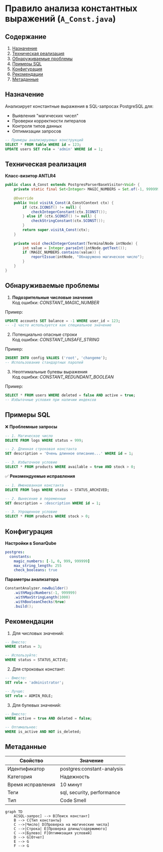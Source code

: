 # Правило анализа константных выражений (`A_Const.java`)

## Содержание
1. [Назначение](#назначение_A_Const)
2. [Техническая реализация](#техническая-реализация_A_Const)
3. [Обнаруживаемые проблемы](#обнаруживаемые-проблемы_A_Const)
4. [Примеры SQL](#примеры-sql_A_Const)
5. [Конфигурация](#конфигурация_A_Const)
6. [Рекомендации](#рекомендации_A_Const)
7. [Метаданные](#метаданные_A_Const)

## Назначение <a name="назначение_A_Const"></a>
Анализирует константные выражения в SQL-запросах PostgreSQL для:
- Выявления "магических чисел"
- Проверки корректности литералов
- Контроля типов данных
- Оптимизации запросов

```sql
-- Примеры анализируемых конструкций
SELECT * FROM table WHERE id = 123;
UPDATE users SET role = 'admin' WHERE id = 1;
```
## Техническая реализация <a name="техническая-реализация_A_Const"></a>
**Класс-визитор ANTLR4**
```java
public class A_Const extends PostgresParserBaseVisitor<Void> {
    private static final Set<Integer> MAGIC_NUMBERS = Set.of(-1, 999999);
    
    @Override
    public Void visitA_Const(A_ConstContext ctx) {
        if (ctx.ICONST() != null) {
            checkIntegerConstant(ctx.ICONST());
        } else if (ctx.SCONST() != null) {
            checkStringConstant(ctx.SCONST());
        }
        return super.visitA_Const(ctx);
    }
    
    private void checkIntegerConstant(TerminalNode intNode) {
        int value = Integer.parseInt(intNode.getText());
        if (MAGIC_NUMBERS.contains(value)) {
            reportIssue(intNode, "Обнаружено магическое число");
        }
    }
}
```
## Обнаруживаемые проблемы <a name="обнаруживаемые-проблемы_A_Const"></a>
1. **Подозрительные числовые значения**  
Код ошибки: *CONSTANT_MAGIC_NUMBER*

Пример:
```sql
UPDATE accounts SET balance = -1 WHERE user_id = 123;
-- -1 часто используется как специальное значение
```
2. Потенциально опасные строки  
Код ошибки: *CONSTANT_UNSAFE_STRING*

Пример:
```sql
INSERT INTO config VALUES ('root', 'changeme');
-- Использование стандартных паролей
```
3. Неоптимальные булевы выражения  
  Код ошибки: *CONSTANT_REDUNDANT_BOOLEAN*  

Пример:
```sql
SELECT * FROM users WHERE deleted = false AND active = true;
-- Избыточные условия при наличии индексов
```
## Примеры SQL <a name="примеры-sql_A_Const"></a>
❌ **Проблемные запросы**
```sql
-- 1. Магическое число
DELETE FROM logs WHERE status = 999;

-- 2. Длинная строковая константа
SET description = 'Очень длинное описание...' WHERE id = 1;

-- 3. Избыточное условие
SELECT * FROM products WHERE available = true AND stock > 0;
```
✅ **Рекомендуемые исправления**
```sql
-- 1. Именованная константа
DELETE FROM logs WHERE status = STATUS_ARCHIVED;

-- 2. Вынесение в переменные
SET description = :description WHERE id = 1;

-- 3. Упрощенное условие
SELECT * FROM products WHERE stock > 0;
```
## Конфигурация <a name="конфигурация_A_Const"></a>
**Настройки в SonarQube**
```yaml
postgres:
  constants:
    magic_numbers: [-1, 0, 999, 999999]
    max_string_length: 255
    check_booleans: true
```
**Параметры анализатора**
```java
ConstantAnalyzer.newBuilder()
    .withMagicNumbers(-1, 999999)
    .withMaxStringLength(1000)
    .withBooleanChecks(true)
    .build();
```
## Рекомендации <a name="рекомендации_A_Const"></a>
1. Для числовых значений:
```sql 
-- Вместо:
WHERE status = 3;

-- Используйте:
WHERE status = STATUS_ACTIVE;
```
2. Для строковых констант:
```sql
-- Вместо:
SET role = 'administrator';

-- Лучше:
SET role = ADMIN_ROLE;
```
3. Для булевых значений:
```sql
-- Вместо:
WHERE active = true AND deleted = false;

-- Оптимальнее:
WHERE is_active AND NOT is_deleted;
```
## Метаданные <a name="метаданные_A_Const"></a>
|Свойство|Значение
|-|-
|Идентификатор|postgres:constant-analysis
|Категория|Надежность
|Время исправления|10 минут
|Теги|sql, security, performance
|Тип|Code Smell
```mermaid
graph TD
    A[SQL-запрос] --> B[Поиск констант]
    B --> C{Тип константы}
    C -->|Число| D[Проверка на магические числа]
    C -->|Строка| E[Проверка длины/содержимого]
    C -->|Булево| F[Оптимизация условий]
    D --> G[Отчет]
    E --> G
    F --> G
```
